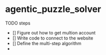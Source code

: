 # agentic_puzzle_solver

TODO steps

- [] Figure out how to get multion account
- [] Write code to connect to the website
- [] Define the multi-step algorithm
- 
  
